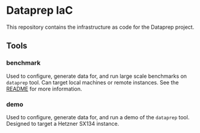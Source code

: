 # Dataprep IaC

This repository contains the infrastructure as code for the Dataprep project.

## Tools

### benchmark

Used to configure, generate data for, and run large scale benchmarks on `dataprep` tool. 
Can target local machines or remote instances.
See the [README](benchmark/README.md) for more information.

### demo

Used to configure, generate data for, and run a demo of the `dataprep` tool.
Designed to target a Hetzner SX134 instance.